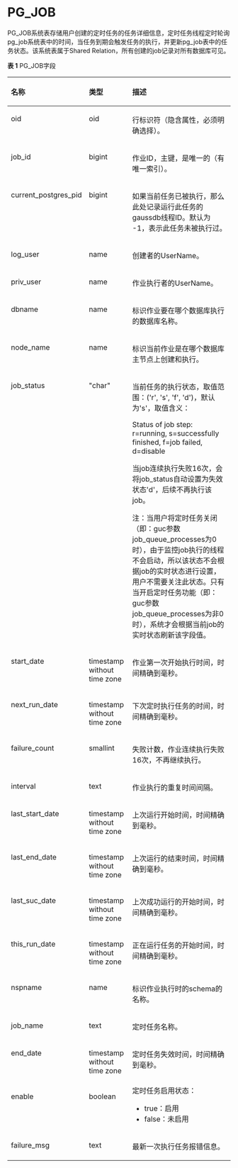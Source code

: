 # PG\_JOB

PG\_JOB系统表存储用户创建的定时任务的任务详细信息，定时任务线程定时轮询pg\_job系统表中的时间，当任务到期会触发任务的执行，并更新pg\_job表中的任务状态。该系统表属于Shared Relation，所有创建的job记录对所有数据库可见。

**表 1**  PG\_JOB字段

<a name="zh-cn_topic_0283136590_zh-cn_topic_0237122295_zh-cn_topic_0059777589_table13959138165111"></a>
<table><thead align="left"><tr id="zh-cn_topic_0283136590_zh-cn_topic_0237122295_zh-cn_topic_0059777589_row1096048115118"><th class="cellrowborder" valign="top" width="14.7%" id="mcps1.2.4.1.1"><p id="zh-cn_topic_0283136590_zh-cn_topic_0237122295_zh-cn_topic_0059777589_p179601085518"><a name="zh-cn_topic_0283136590_zh-cn_topic_0237122295_zh-cn_topic_0059777589_p179601085518"></a><a name="zh-cn_topic_0283136590_zh-cn_topic_0237122295_zh-cn_topic_0059777589_p179601085518"></a>名称</p>
</th>
<th class="cellrowborder" valign="top" width="20.599999999999998%" id="mcps1.2.4.1.2"><p id="zh-cn_topic_0283136590_zh-cn_topic_0237122295_zh-cn_topic_0059777589_p15960185511"><a name="zh-cn_topic_0283136590_zh-cn_topic_0237122295_zh-cn_topic_0059777589_p15960185511"></a><a name="zh-cn_topic_0283136590_zh-cn_topic_0237122295_zh-cn_topic_0059777589_p15960185511"></a>类型</p>
</th>
<th class="cellrowborder" valign="top" width="64.7%" id="mcps1.2.4.1.3"><p id="zh-cn_topic_0283136590_zh-cn_topic_0237122295_zh-cn_topic_0059777589_p3960085517"><a name="zh-cn_topic_0283136590_zh-cn_topic_0237122295_zh-cn_topic_0059777589_p3960085517"></a><a name="zh-cn_topic_0283136590_zh-cn_topic_0237122295_zh-cn_topic_0059777589_p3960085517"></a>描述</p>
</th>
</tr>
</thead>
<tbody><tr id="zh-cn_topic_0283136590_zh-cn_topic_0237122295_row16214449210"><td class="cellrowborder" valign="top" width="14.7%" headers="mcps1.2.4.1.1 "><p id="zh-cn_topic_0283136590_zh-cn_topic_0237122295_p1062234415210"><a name="zh-cn_topic_0283136590_zh-cn_topic_0237122295_p1062234415210"></a><a name="zh-cn_topic_0283136590_zh-cn_topic_0237122295_p1062234415210"></a>oid</p>
</td>
<td class="cellrowborder" valign="top" width="20.599999999999998%" headers="mcps1.2.4.1.2 "><p id="zh-cn_topic_0283136590_zh-cn_topic_0237122295_p116221444926"><a name="zh-cn_topic_0283136590_zh-cn_topic_0237122295_p116221444926"></a><a name="zh-cn_topic_0283136590_zh-cn_topic_0237122295_p116221444926"></a>oid</p>
</td>
<td class="cellrowborder" valign="top" width="64.7%" headers="mcps1.2.4.1.3 "><p id="zh-cn_topic_0283136590_zh-cn_topic_0237122295_p462214441621"><a name="zh-cn_topic_0283136590_zh-cn_topic_0237122295_p462214441621"></a><a name="zh-cn_topic_0283136590_zh-cn_topic_0237122295_p462214441621"></a>行标识符（隐含属性，必须明确选择）。</p>
</td>
</tr>
<tr id="zh-cn_topic_0283136590_zh-cn_topic_0237122295_zh-cn_topic_0059777589_row2960188145112"><td class="cellrowborder" valign="top" width="14.7%" headers="mcps1.2.4.1.1 "><p id="zh-cn_topic_0283136590_zh-cn_topic_0237122295_zh-cn_topic_0059777589_p6653144317513"><a name="zh-cn_topic_0283136590_zh-cn_topic_0237122295_zh-cn_topic_0059777589_p6653144317513"></a><a name="zh-cn_topic_0283136590_zh-cn_topic_0237122295_zh-cn_topic_0059777589_p6653144317513"></a>job_id</p>
</td>
<td class="cellrowborder" valign="top" width="20.599999999999998%" headers="mcps1.2.4.1.2 "><p id="zh-cn_topic_0283136590_zh-cn_topic_0237122295_zh-cn_topic_0059777589_p6653543155118"><a name="zh-cn_topic_0283136590_zh-cn_topic_0237122295_zh-cn_topic_0059777589_p6653543155118"></a><a name="zh-cn_topic_0283136590_zh-cn_topic_0237122295_zh-cn_topic_0059777589_p6653543155118"></a>bigint</p>
</td>
<td class="cellrowborder" valign="top" width="64.7%" headers="mcps1.2.4.1.3 "><p id="zh-cn_topic_0283136590_zh-cn_topic_0237122295_zh-cn_topic_0059777589_p165310431514"><a name="zh-cn_topic_0283136590_zh-cn_topic_0237122295_zh-cn_topic_0059777589_p165310431514"></a><a name="zh-cn_topic_0283136590_zh-cn_topic_0237122295_zh-cn_topic_0059777589_p165310431514"></a>作业ID，主键，是唯一的（有唯一索引）。</p>
</td>
</tr>
<tr id="zh-cn_topic_0283136590_zh-cn_topic_0237122295_zh-cn_topic_0059777589_row64984839164044"><td class="cellrowborder" valign="top" width="14.7%" headers="mcps1.2.4.1.1 "><p id="zh-cn_topic_0283136590_zh-cn_topic_0237122295_zh-cn_topic_0059777589_p53372863164047"><a name="zh-cn_topic_0283136590_zh-cn_topic_0237122295_zh-cn_topic_0059777589_p53372863164047"></a><a name="zh-cn_topic_0283136590_zh-cn_topic_0237122295_zh-cn_topic_0059777589_p53372863164047"></a>current_postgres_pid</p>
</td>
<td class="cellrowborder" valign="top" width="20.599999999999998%" headers="mcps1.2.4.1.2 "><p id="zh-cn_topic_0283136590_zh-cn_topic_0237122295_zh-cn_topic_0059777589_p28234657164047"><a name="zh-cn_topic_0283136590_zh-cn_topic_0237122295_zh-cn_topic_0059777589_p28234657164047"></a><a name="zh-cn_topic_0283136590_zh-cn_topic_0237122295_zh-cn_topic_0059777589_p28234657164047"></a>bigint</p>
</td>
<td class="cellrowborder" valign="top" width="64.7%" headers="mcps1.2.4.1.3 "><p id="zh-cn_topic_0283136590_zh-cn_topic_0237122295_zh-cn_topic_0059777589_p5305904164047"><a name="zh-cn_topic_0283136590_zh-cn_topic_0237122295_zh-cn_topic_0059777589_p5305904164047"></a><a name="zh-cn_topic_0283136590_zh-cn_topic_0237122295_zh-cn_topic_0059777589_p5305904164047"></a>如果当前任务已被执行，那么此处记录运行此任务的gaussdb线程ID。默认为 -1，表示此任务未被执行过。</p>
</td>
</tr>
<tr id="zh-cn_topic_0283136590_zh-cn_topic_0237122295_zh-cn_topic_0059777589_row1596116895116"><td class="cellrowborder" valign="top" width="14.7%" headers="mcps1.2.4.1.1 "><p id="zh-cn_topic_0283136590_zh-cn_topic_0237122295_zh-cn_topic_0059777589_p196532437518"><a name="zh-cn_topic_0283136590_zh-cn_topic_0237122295_zh-cn_topic_0059777589_p196532437518"></a><a name="zh-cn_topic_0283136590_zh-cn_topic_0237122295_zh-cn_topic_0059777589_p196532437518"></a>log_user</p>
</td>
<td class="cellrowborder" valign="top" width="20.599999999999998%" headers="mcps1.2.4.1.2 "><p id="zh-cn_topic_0283136590_zh-cn_topic_0237122295_zh-cn_topic_0059777589_p86538435512"><a name="zh-cn_topic_0283136590_zh-cn_topic_0237122295_zh-cn_topic_0059777589_p86538435512"></a><a name="zh-cn_topic_0283136590_zh-cn_topic_0237122295_zh-cn_topic_0059777589_p86538435512"></a>name</p>
</td>
<td class="cellrowborder" valign="top" width="64.7%" headers="mcps1.2.4.1.3 "><p id="zh-cn_topic_0283136590_zh-cn_topic_0237122295_zh-cn_topic_0059777589_p0653104395119"><a name="zh-cn_topic_0283136590_zh-cn_topic_0237122295_zh-cn_topic_0059777589_p0653104395119"></a><a name="zh-cn_topic_0283136590_zh-cn_topic_0237122295_zh-cn_topic_0059777589_p0653104395119"></a>创建者的UserName。</p>
</td>
</tr>
<tr id="zh-cn_topic_0283136590_zh-cn_topic_0237122295_zh-cn_topic_0059777589_row4961148185118"><td class="cellrowborder" valign="top" width="14.7%" headers="mcps1.2.4.1.1 "><p id="zh-cn_topic_0283136590_zh-cn_topic_0237122295_zh-cn_topic_0059777589_p146539431511"><a name="zh-cn_topic_0283136590_zh-cn_topic_0237122295_zh-cn_topic_0059777589_p146539431511"></a><a name="zh-cn_topic_0283136590_zh-cn_topic_0237122295_zh-cn_topic_0059777589_p146539431511"></a>priv_user</p>
</td>
<td class="cellrowborder" valign="top" width="20.599999999999998%" headers="mcps1.2.4.1.2 "><p id="zh-cn_topic_0283136590_zh-cn_topic_0237122295_zh-cn_topic_0059777589_p19653104315116"><a name="zh-cn_topic_0283136590_zh-cn_topic_0237122295_zh-cn_topic_0059777589_p19653104315116"></a><a name="zh-cn_topic_0283136590_zh-cn_topic_0237122295_zh-cn_topic_0059777589_p19653104315116"></a>name</p>
</td>
<td class="cellrowborder" valign="top" width="64.7%" headers="mcps1.2.4.1.3 "><p id="zh-cn_topic_0283136590_zh-cn_topic_0237122295_zh-cn_topic_0059777589_p465434345113"><a name="zh-cn_topic_0283136590_zh-cn_topic_0237122295_zh-cn_topic_0059777589_p465434345113"></a><a name="zh-cn_topic_0283136590_zh-cn_topic_0237122295_zh-cn_topic_0059777589_p465434345113"></a>作业执行者的UserName。</p>
</td>
</tr>
<tr id="zh-cn_topic_0283136590_zh-cn_topic_0237122295_zh-cn_topic_0059777589_row144841135105111"><td class="cellrowborder" valign="top" width="14.7%" headers="mcps1.2.4.1.1 "><p id="zh-cn_topic_0283136590_zh-cn_topic_0237122295_zh-cn_topic_0059777589_p126541343135119"><a name="zh-cn_topic_0283136590_zh-cn_topic_0237122295_zh-cn_topic_0059777589_p126541343135119"></a><a name="zh-cn_topic_0283136590_zh-cn_topic_0237122295_zh-cn_topic_0059777589_p126541343135119"></a>dbname</p>
</td>
<td class="cellrowborder" valign="top" width="20.599999999999998%" headers="mcps1.2.4.1.2 "><p id="zh-cn_topic_0283136590_zh-cn_topic_0237122295_zh-cn_topic_0059777589_p176541943165115"><a name="zh-cn_topic_0283136590_zh-cn_topic_0237122295_zh-cn_topic_0059777589_p176541943165115"></a><a name="zh-cn_topic_0283136590_zh-cn_topic_0237122295_zh-cn_topic_0059777589_p176541943165115"></a>name</p>
</td>
<td class="cellrowborder" valign="top" width="64.7%" headers="mcps1.2.4.1.3 "><p id="zh-cn_topic_0283136590_zh-cn_topic_0237122295_zh-cn_topic_0059777589_p66541743185116"><a name="zh-cn_topic_0283136590_zh-cn_topic_0237122295_zh-cn_topic_0059777589_p66541743185116"></a><a name="zh-cn_topic_0283136590_zh-cn_topic_0237122295_zh-cn_topic_0059777589_p66541743185116"></a>标识作业要在哪个数据库执行的数据库名称。</p>
</td>
</tr>
<tr id="zh-cn_topic_0283136590_zh-cn_topic_0237122295_zh-cn_topic_0059777589_row42918368516"><td class="cellrowborder" valign="top" width="14.7%" headers="mcps1.2.4.1.1 "><p id="zh-cn_topic_0283136590_zh-cn_topic_0237122295_zh-cn_topic_0059777589_p56541243155111"><a name="zh-cn_topic_0283136590_zh-cn_topic_0237122295_zh-cn_topic_0059777589_p56541243155111"></a><a name="zh-cn_topic_0283136590_zh-cn_topic_0237122295_zh-cn_topic_0059777589_p56541243155111"></a>node_name</p>
</td>
<td class="cellrowborder" valign="top" width="20.599999999999998%" headers="mcps1.2.4.1.2 "><p id="zh-cn_topic_0283136590_zh-cn_topic_0237122295_zh-cn_topic_0059777589_p1165464385115"><a name="zh-cn_topic_0283136590_zh-cn_topic_0237122295_zh-cn_topic_0059777589_p1165464385115"></a><a name="zh-cn_topic_0283136590_zh-cn_topic_0237122295_zh-cn_topic_0059777589_p1165464385115"></a>name</p>
</td>
<td class="cellrowborder" valign="top" width="64.7%" headers="mcps1.2.4.1.3 "><p id="zh-cn_topic_0283136590_zh-cn_topic_0237122295_zh-cn_topic_0059777589_p765414436513"><a name="zh-cn_topic_0283136590_zh-cn_topic_0237122295_zh-cn_topic_0059777589_p765414436513"></a><a name="zh-cn_topic_0283136590_zh-cn_topic_0237122295_zh-cn_topic_0059777589_p765414436513"></a>标识当前作业是在哪个<span id="zh-cn_topic_0283136590_zh-cn_topic_0237122295_text1177124561716"><a name="zh-cn_topic_0283136590_zh-cn_topic_0237122295_text1177124561716"></a><a name="zh-cn_topic_0283136590_zh-cn_topic_0237122295_text1177124561716"></a>数据库主节点</span>上创建和执行。</p>
</td>
</tr>
<tr id="zh-cn_topic_0283136590_zh-cn_topic_0237122295_zh-cn_topic_0059777589_row28778562165811"><td class="cellrowborder" valign="top" width="14.7%" headers="mcps1.2.4.1.1 "><p id="zh-cn_topic_0283136590_zh-cn_topic_0237122295_zh-cn_topic_0059777589_p36929150165813"><a name="zh-cn_topic_0283136590_zh-cn_topic_0237122295_zh-cn_topic_0059777589_p36929150165813"></a><a name="zh-cn_topic_0283136590_zh-cn_topic_0237122295_zh-cn_topic_0059777589_p36929150165813"></a>job_status</p>
</td>
<td class="cellrowborder" valign="top" width="20.599999999999998%" headers="mcps1.2.4.1.2 "><p id="zh-cn_topic_0283136590_zh-cn_topic_0237122295_zh-cn_topic_0059777589_p38471170165813"><a name="zh-cn_topic_0283136590_zh-cn_topic_0237122295_zh-cn_topic_0059777589_p38471170165813"></a><a name="zh-cn_topic_0283136590_zh-cn_topic_0237122295_zh-cn_topic_0059777589_p38471170165813"></a>"char"</p>
</td>
<td class="cellrowborder" valign="top" width="64.7%" headers="mcps1.2.4.1.3 "><p id="zh-cn_topic_0283136590_zh-cn_topic_0237122295_zh-cn_topic_0059777589_p29157095165813"><a name="zh-cn_topic_0283136590_zh-cn_topic_0237122295_zh-cn_topic_0059777589_p29157095165813"></a><a name="zh-cn_topic_0283136590_zh-cn_topic_0237122295_zh-cn_topic_0059777589_p29157095165813"></a>当前任务的执行状态，取值范围：('r', 's', 'f', 'd')，默认为's'，取值含义：</p>
<p id="zh-cn_topic_0283136590_zh-cn_topic_0237122295_zh-cn_topic_0059777589_p61087269165813"><a name="zh-cn_topic_0283136590_zh-cn_topic_0237122295_zh-cn_topic_0059777589_p61087269165813"></a><a name="zh-cn_topic_0283136590_zh-cn_topic_0237122295_zh-cn_topic_0059777589_p61087269165813"></a>Status of job step: r=running, s=successfully finished,  f=job failed, d=disable</p>
<p id="zh-cn_topic_0283136590_zh-cn_topic_0237122295_zh-cn_topic_0059777589_p56775864231633"><a name="zh-cn_topic_0283136590_zh-cn_topic_0237122295_zh-cn_topic_0059777589_p56775864231633"></a><a name="zh-cn_topic_0283136590_zh-cn_topic_0237122295_zh-cn_topic_0059777589_p56775864231633"></a>当job连续执行失败16次，会将job_status自动设置为失效状态'd'，后续不再执行该job。</p>
<p id="zh-cn_topic_0283136590_zh-cn_topic_0237122295_zh-cn_topic_0059777589_p1674352215225"><a name="zh-cn_topic_0283136590_zh-cn_topic_0237122295_zh-cn_topic_0059777589_p1674352215225"></a><a name="zh-cn_topic_0283136590_zh-cn_topic_0237122295_zh-cn_topic_0059777589_p1674352215225"></a>注：当用户将定时任务关闭（即：guc参数job_queue_processes为0时），由于监控job执行的线程不会启动，所以该状态不会根据job的实时状态进行设置，用户不需要关注此状态。只有当开启定时任务功能（即：guc参数job_queue_processes为非0时），系统才会根据当前job的实时状态刷新该字段值。</p>
</td>
</tr>
<tr id="zh-cn_topic_0283136590_zh-cn_topic_0237122295_zh-cn_topic_0059777589_row172061036185115"><td class="cellrowborder" valign="top" width="14.7%" headers="mcps1.2.4.1.1 "><p id="zh-cn_topic_0283136590_zh-cn_topic_0237122295_zh-cn_topic_0059777589_p16546436511"><a name="zh-cn_topic_0283136590_zh-cn_topic_0237122295_zh-cn_topic_0059777589_p16546436511"></a><a name="zh-cn_topic_0283136590_zh-cn_topic_0237122295_zh-cn_topic_0059777589_p16546436511"></a>start_date</p>
</td>
<td class="cellrowborder" valign="top" width="20.599999999999998%" headers="mcps1.2.4.1.2 "><p id="zh-cn_topic_0283136590_zh-cn_topic_0237122295_zh-cn_topic_0059777589_p4655043205114"><a name="zh-cn_topic_0283136590_zh-cn_topic_0237122295_zh-cn_topic_0059777589_p4655043205114"></a><a name="zh-cn_topic_0283136590_zh-cn_topic_0237122295_zh-cn_topic_0059777589_p4655043205114"></a>timestamp without time zone</p>
</td>
<td class="cellrowborder" valign="top" width="64.7%" headers="mcps1.2.4.1.3 "><p id="zh-cn_topic_0283136590_zh-cn_topic_0237122295_zh-cn_topic_0059777589_p15655154319517"><a name="zh-cn_topic_0283136590_zh-cn_topic_0237122295_zh-cn_topic_0059777589_p15655154319517"></a><a name="zh-cn_topic_0283136590_zh-cn_topic_0237122295_zh-cn_topic_0059777589_p15655154319517"></a>作业第一次开始执行时间，时间精确到毫秒。</p>
</td>
</tr>
<tr id="zh-cn_topic_0283136590_zh-cn_topic_0237122295_row19126045142754"><td class="cellrowborder" valign="top" width="14.7%" headers="mcps1.2.4.1.1 "><p id="zh-cn_topic_0283136590_zh-cn_topic_0237122295_p37916678142754"><a name="zh-cn_topic_0283136590_zh-cn_topic_0237122295_p37916678142754"></a><a name="zh-cn_topic_0283136590_zh-cn_topic_0237122295_p37916678142754"></a>next_run_date</p>
</td>
<td class="cellrowborder" valign="top" width="20.599999999999998%" headers="mcps1.2.4.1.2 "><p id="zh-cn_topic_0283136590_zh-cn_topic_0237122295_p51352095142754"><a name="zh-cn_topic_0283136590_zh-cn_topic_0237122295_p51352095142754"></a><a name="zh-cn_topic_0283136590_zh-cn_topic_0237122295_p51352095142754"></a>timestamp without time zone</p>
</td>
<td class="cellrowborder" valign="top" width="64.7%" headers="mcps1.2.4.1.3 "><p id="zh-cn_topic_0283136590_zh-cn_topic_0237122295_p65879000142754"><a name="zh-cn_topic_0283136590_zh-cn_topic_0237122295_p65879000142754"></a><a name="zh-cn_topic_0283136590_zh-cn_topic_0237122295_p65879000142754"></a>下次定时执行任务的时间，时间精确到毫秒。</p>
</td>
</tr>
<tr id="zh-cn_topic_0283136590_zh-cn_topic_0237122295_row54964865142849"><td class="cellrowborder" valign="top" width="14.7%" headers="mcps1.2.4.1.1 "><p id="zh-cn_topic_0283136590_zh-cn_topic_0237122295_p6166319142857"><a name="zh-cn_topic_0283136590_zh-cn_topic_0237122295_p6166319142857"></a><a name="zh-cn_topic_0283136590_zh-cn_topic_0237122295_p6166319142857"></a>failure_count</p>
</td>
<td class="cellrowborder" valign="top" width="20.599999999999998%" headers="mcps1.2.4.1.2 "><p id="zh-cn_topic_0283136590_zh-cn_topic_0237122295_p29709868142857"><a name="zh-cn_topic_0283136590_zh-cn_topic_0237122295_p29709868142857"></a><a name="zh-cn_topic_0283136590_zh-cn_topic_0237122295_p29709868142857"></a>smallint</p>
</td>
<td class="cellrowborder" valign="top" width="64.7%" headers="mcps1.2.4.1.3 "><p id="zh-cn_topic_0283136590_zh-cn_topic_0237122295_p57689097142857"><a name="zh-cn_topic_0283136590_zh-cn_topic_0237122295_p57689097142857"></a><a name="zh-cn_topic_0283136590_zh-cn_topic_0237122295_p57689097142857"></a>失败计数，作业连续执行失败16次，不再继续执行。</p>
</td>
</tr>
<tr id="zh-cn_topic_0283136590_zh-cn_topic_0237122295_row59836133142853"><td class="cellrowborder" valign="top" width="14.7%" headers="mcps1.2.4.1.1 "><p id="zh-cn_topic_0283136590_zh-cn_topic_0237122295_p45203044142857"><a name="zh-cn_topic_0283136590_zh-cn_topic_0237122295_p45203044142857"></a><a name="zh-cn_topic_0283136590_zh-cn_topic_0237122295_p45203044142857"></a>interval</p>
</td>
<td class="cellrowborder" valign="top" width="20.599999999999998%" headers="mcps1.2.4.1.2 "><p id="zh-cn_topic_0283136590_zh-cn_topic_0237122295_p37567913142857"><a name="zh-cn_topic_0283136590_zh-cn_topic_0237122295_p37567913142857"></a><a name="zh-cn_topic_0283136590_zh-cn_topic_0237122295_p37567913142857"></a>text</p>
</td>
<td class="cellrowborder" valign="top" width="64.7%" headers="mcps1.2.4.1.3 "><p id="zh-cn_topic_0283136590_zh-cn_topic_0237122295_p23102090142857"><a name="zh-cn_topic_0283136590_zh-cn_topic_0237122295_p23102090142857"></a><a name="zh-cn_topic_0283136590_zh-cn_topic_0237122295_p23102090142857"></a>作业执行的重复时间间隔。</p>
</td>
</tr>
<tr id="zh-cn_topic_0283136590_zh-cn_topic_0237122295_zh-cn_topic_0059777589_row18711236185110"><td class="cellrowborder" valign="top" width="14.7%" headers="mcps1.2.4.1.1 "><p id="zh-cn_topic_0283136590_zh-cn_topic_0237122295_zh-cn_topic_0059777589_p166562434518"><a name="zh-cn_topic_0283136590_zh-cn_topic_0237122295_zh-cn_topic_0059777589_p166562434518"></a><a name="zh-cn_topic_0283136590_zh-cn_topic_0237122295_zh-cn_topic_0059777589_p166562434518"></a>last_start_date</p>
</td>
<td class="cellrowborder" valign="top" width="20.599999999999998%" headers="mcps1.2.4.1.2 "><p id="zh-cn_topic_0283136590_zh-cn_topic_0237122295_zh-cn_topic_0059777589_p1365624319516"><a name="zh-cn_topic_0283136590_zh-cn_topic_0237122295_zh-cn_topic_0059777589_p1365624319516"></a><a name="zh-cn_topic_0283136590_zh-cn_topic_0237122295_zh-cn_topic_0059777589_p1365624319516"></a>timestamp without time zone</p>
</td>
<td class="cellrowborder" valign="top" width="64.7%" headers="mcps1.2.4.1.3 "><p id="zh-cn_topic_0283136590_zh-cn_topic_0237122295_zh-cn_topic_0059777589_p176561143105118"><a name="zh-cn_topic_0283136590_zh-cn_topic_0237122295_zh-cn_topic_0059777589_p176561143105118"></a><a name="zh-cn_topic_0283136590_zh-cn_topic_0237122295_zh-cn_topic_0059777589_p176561143105118"></a>上次运行开始时间，时间精确到毫秒。</p>
</td>
</tr>
<tr id="zh-cn_topic_0283136590_zh-cn_topic_0237122295_zh-cn_topic_0059777589_row68771736135114"><td class="cellrowborder" valign="top" width="14.7%" headers="mcps1.2.4.1.1 "><p id="zh-cn_topic_0283136590_zh-cn_topic_0237122295_zh-cn_topic_0059777589_p1965613439513"><a name="zh-cn_topic_0283136590_zh-cn_topic_0237122295_zh-cn_topic_0059777589_p1965613439513"></a><a name="zh-cn_topic_0283136590_zh-cn_topic_0237122295_zh-cn_topic_0059777589_p1965613439513"></a>last_end_date</p>
</td>
<td class="cellrowborder" valign="top" width="20.599999999999998%" headers="mcps1.2.4.1.2 "><p id="zh-cn_topic_0283136590_zh-cn_topic_0237122295_zh-cn_topic_0059777589_p106561843155117"><a name="zh-cn_topic_0283136590_zh-cn_topic_0237122295_zh-cn_topic_0059777589_p106561843155117"></a><a name="zh-cn_topic_0283136590_zh-cn_topic_0237122295_zh-cn_topic_0059777589_p106561843155117"></a>timestamp without time zone</p>
</td>
<td class="cellrowborder" valign="top" width="64.7%" headers="mcps1.2.4.1.3 "><p id="zh-cn_topic_0283136590_zh-cn_topic_0237122295_zh-cn_topic_0059777589_p565674315513"><a name="zh-cn_topic_0283136590_zh-cn_topic_0237122295_zh-cn_topic_0059777589_p565674315513"></a><a name="zh-cn_topic_0283136590_zh-cn_topic_0237122295_zh-cn_topic_0059777589_p565674315513"></a>上次运行的结束时间，时间精确到毫秒。</p>
</td>
</tr>
<tr id="zh-cn_topic_0283136590_zh-cn_topic_0237122295_zh-cn_topic_0059777589_row8461337195113"><td class="cellrowborder" valign="top" width="14.7%" headers="mcps1.2.4.1.1 "><p id="zh-cn_topic_0283136590_zh-cn_topic_0237122295_zh-cn_topic_0059777589_p26561438510"><a name="zh-cn_topic_0283136590_zh-cn_topic_0237122295_zh-cn_topic_0059777589_p26561438510"></a><a name="zh-cn_topic_0283136590_zh-cn_topic_0237122295_zh-cn_topic_0059777589_p26561438510"></a>last_suc_date</p>
</td>
<td class="cellrowborder" valign="top" width="20.599999999999998%" headers="mcps1.2.4.1.2 "><p id="zh-cn_topic_0283136590_zh-cn_topic_0237122295_zh-cn_topic_0059777589_p26561943145117"><a name="zh-cn_topic_0283136590_zh-cn_topic_0237122295_zh-cn_topic_0059777589_p26561943145117"></a><a name="zh-cn_topic_0283136590_zh-cn_topic_0237122295_zh-cn_topic_0059777589_p26561943145117"></a>timestamp without time zone</p>
</td>
<td class="cellrowborder" valign="top" width="64.7%" headers="mcps1.2.4.1.3 "><p id="zh-cn_topic_0283136590_zh-cn_topic_0237122295_zh-cn_topic_0059777589_p1265719435512"><a name="zh-cn_topic_0283136590_zh-cn_topic_0237122295_zh-cn_topic_0059777589_p1265719435512"></a><a name="zh-cn_topic_0283136590_zh-cn_topic_0237122295_zh-cn_topic_0059777589_p1265719435512"></a>上次成功运行的开始时间，时间精确到毫秒。</p>
</td>
</tr>
<tr id="zh-cn_topic_0283136590_zh-cn_topic_0237122295_zh-cn_topic_0059777589_row162162376518"><td class="cellrowborder" valign="top" width="14.7%" headers="mcps1.2.4.1.1 "><p id="zh-cn_topic_0283136590_zh-cn_topic_0237122295_zh-cn_topic_0059777589_p1465754375111"><a name="zh-cn_topic_0283136590_zh-cn_topic_0237122295_zh-cn_topic_0059777589_p1465754375111"></a><a name="zh-cn_topic_0283136590_zh-cn_topic_0237122295_zh-cn_topic_0059777589_p1465754375111"></a>this_run_date</p>
</td>
<td class="cellrowborder" valign="top" width="20.599999999999998%" headers="mcps1.2.4.1.2 "><p id="zh-cn_topic_0283136590_zh-cn_topic_0237122295_zh-cn_topic_0059777589_p9657194345118"><a name="zh-cn_topic_0283136590_zh-cn_topic_0237122295_zh-cn_topic_0059777589_p9657194345118"></a><a name="zh-cn_topic_0283136590_zh-cn_topic_0237122295_zh-cn_topic_0059777589_p9657194345118"></a>timestamp without time zone</p>
</td>
<td class="cellrowborder" valign="top" width="64.7%" headers="mcps1.2.4.1.3 "><p id="zh-cn_topic_0283136590_zh-cn_topic_0237122295_zh-cn_topic_0059777589_p12657643195114"><a name="zh-cn_topic_0283136590_zh-cn_topic_0237122295_zh-cn_topic_0059777589_p12657643195114"></a><a name="zh-cn_topic_0283136590_zh-cn_topic_0237122295_zh-cn_topic_0059777589_p12657643195114"></a>正在运行任务的开始时间，时间精确到毫秒。</p>
</td>
</tr>
<tr id="zh-cn_topic_0283136590_zh-cn_topic_0237122295_row13504620154815"><td class="cellrowborder" valign="top" width="14.7%" headers="mcps1.2.4.1.1 "><p id="zh-cn_topic_0283136590_zh-cn_topic_0237122295_p1350472016482"><a name="zh-cn_topic_0283136590_zh-cn_topic_0237122295_p1350472016482"></a><a name="zh-cn_topic_0283136590_zh-cn_topic_0237122295_p1350472016482"></a>nspname</p>
</td>
<td class="cellrowborder" valign="top" width="20.599999999999998%" headers="mcps1.2.4.1.2 "><p id="zh-cn_topic_0283136590_zh-cn_topic_0237122295_p15059202487"><a name="zh-cn_topic_0283136590_zh-cn_topic_0237122295_p15059202487"></a><a name="zh-cn_topic_0283136590_zh-cn_topic_0237122295_p15059202487"></a>name</p>
</td>
<td class="cellrowborder" valign="top" width="64.7%" headers="mcps1.2.4.1.3 "><p id="zh-cn_topic_0283136590_zh-cn_topic_0237122295_p18505112013489"><a name="zh-cn_topic_0283136590_zh-cn_topic_0237122295_p18505112013489"></a><a name="zh-cn_topic_0283136590_zh-cn_topic_0237122295_p18505112013489"></a>标识作业执行时的schema的名称。</p>
</td>
</tr>
<tr id="row93100214446"><td class="cellrowborder" valign="top" width="14.7%" headers="mcps1.2.4.1.1 "><p id="p103101428444"><a name="p103101428444"></a><a name="p103101428444"></a>job_name</p>
</td>
<td class="cellrowborder" valign="top" width="20.599999999999998%" headers="mcps1.2.4.1.2 "><p id="p1231010294414"><a name="p1231010294414"></a><a name="p1231010294414"></a>text</p>
</td>
<td class="cellrowborder" valign="top" width="64.7%" headers="mcps1.2.4.1.3 "><p id="p183108217440"><a name="p183108217440"></a><a name="p183108217440"></a>定时任务名称。</p>
</td>
</tr>
<tr id="row1982366154413"><td class="cellrowborder" valign="top" width="14.7%" headers="mcps1.2.4.1.1 "><p id="p1182317610440"><a name="p1182317610440"></a><a name="p1182317610440"></a>end_date</p>
</td>
<td class="cellrowborder" valign="top" width="20.599999999999998%" headers="mcps1.2.4.1.2 "><p id="p18823156194417"><a name="p18823156194417"></a><a name="p18823156194417"></a>timestamp without time zone</p>
</td>
<td class="cellrowborder" valign="top" width="64.7%" headers="mcps1.2.4.1.3 "><p id="p7823116184412"><a name="p7823116184412"></a><a name="p7823116184412"></a>定时任务失效时间，时间精确到毫秒。</p>
</td>
</tr>
<tr id="row127764141442"><td class="cellrowborder" valign="top" width="14.7%" headers="mcps1.2.4.1.1 "><p id="p18776201494417"><a name="p18776201494417"></a><a name="p18776201494417"></a>enable</p>
</td>
<td class="cellrowborder" valign="top" width="20.599999999999998%" headers="mcps1.2.4.1.2 "><p id="p8776171434414"><a name="p8776171434414"></a><a name="p8776171434414"></a>boolean</p>
</td>
<td class="cellrowborder" valign="top" width="64.7%" headers="mcps1.2.4.1.3 "><div class="p" id="p15776151412445"><a name="p15776151412445"></a><a name="p15776151412445"></a>定时任务启用状态：<a name="ul2072841518143"></a><a name="ul2072841518143"></a><ul id="ul2072841518143"><li>true：启用</li><li>false：未启用</li></ul>
</div>
</td>
</tr>
<tr id="row111865591968"><td class="cellrowborder" valign="top" width="14.7%" headers="mcps1.2.4.1.1 "><p id="p1718717599620"><a name="p1718717599620"></a><a name="p1718717599620"></a>failure_msg</p>
</td>
<td class="cellrowborder" valign="top" width="20.599999999999998%" headers="mcps1.2.4.1.2 "><p id="p1718718591567"><a name="p1718718591567"></a><a name="p1718718591567"></a>text</p>
</td>
<td class="cellrowborder" valign="top" width="64.7%" headers="mcps1.2.4.1.3 "><p id="p12187859765"><a name="p12187859765"></a><a name="p12187859765"></a>最新一次执行任务报错信息。</p>
</td>
</tr>
</tbody>
</table>


